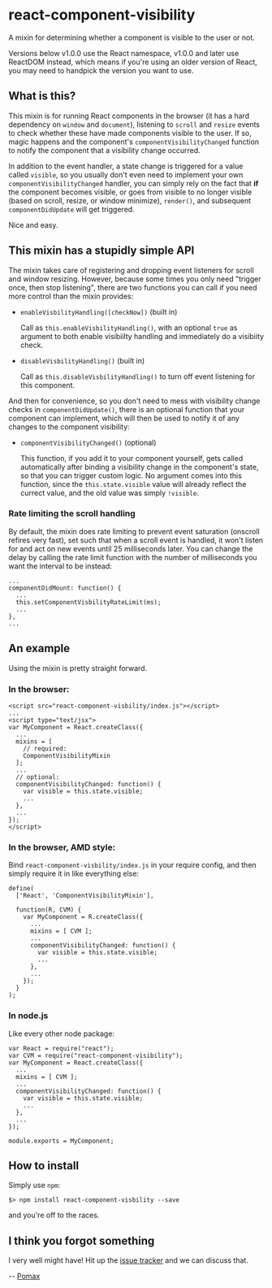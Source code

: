 # react-component-visibility

A mixin for determining whether a component is visible to the user or not.

Versions below v1.0.0 use the React namespace, v1.0.0 and later use ReactDOM
instead, which means if you're using an older version of React, you may
need to handpick the version you want to use.

## What is this?

This mixin is for running React components in the browser (it has a hard
dependency on `window` and `document`), listening to `scroll` and `resize`
events to check whether these have made components visible to the user. If
so, magic happens and the component's `componentVisibilityChanged` function
to notify the component that a visibility change occurred.

In addition to the event handler, a state change is triggered for a value
called `visible`, so you usually don't even need to implement your own
`componentVisibilityChanged` handler, you can simply rely on the fact that
**if** the component becomes visible, or goes from visible to no longer
visible (based on scroll, resize, or window minimize), `render()`, and
subsequent `componentDidUpdate` will get triggered.

Nice and easy.

## This mixin has a stupidly simple API


The mixin takes care of registering and dropping event listeners for scroll
and window resizing. However, because some times you only need "trigger once,
then stop listening", there are two functions you can call if you need more
control than the mixin provides:

- `enableVisbilityHandling([checkNow])` (built in)

  Call as `this.enableVisbilityHandling()`, with an optional `true` as argument
  to both enable visibiilty handling and immediately do a visibiity check.

- `disableVisbilityHandling()` (built in)

  Call as `this.disableVisbilityHandling()` to turn off event listening for
  this component.

And then for convenience, so you don't need to mess with visibility change
checks in `componentDidUpdate()`, there is an optional function that your
component can implement, which will then be used to notify it of any
changes to the component visibility:

- `componentVisibilityChanged()` (optional)

  This function, if you add it to your component yourself, gets called
  automatically after binding a visibility change in the component's state,
  so that you can trigger custom logic. No argument comes into this function,
  since the `this.state.visible` value will already reflect the currect value,
  and the old value was simply `!visible`.

### Rate limiting the scroll handling

By default, the mixin does rate limiting to prevent event saturation (onscroll
refires very fast), set such that when a scroll event is handled, it won't
listen for and act on new events until 25 milliseconds later. You can change
the delay by calling the rate limit function with the number of milliseconds
you want the interval to be instead:

```
...
componentDidMount: function() {
  ...
  this.setComponentVisbilityRateLimit(ms);
  ...
},
...
```

## An example

Using the mixin is pretty straight forward.

### In the browser:

```
<script src="react-component-visbility/index.js"></script>
...
<script type="text/jsx">
var MyComponent = React.createClass({
  ...
  mixins = [
    // required:
    ComponentVisibilityMixin
  ];
  ...
  // optional:
  componentVisibilityChanged: function() {
    var visible = this.state.visible;
    ...
  },
  ...
});
</script>
```

### In the browser, AMD style:

Bind `react-component-visbility/index.js` in your require config,
and then simply require it in like everything else:

```
define(
  ['React', 'ComponentVisibilityMixin'],

  function(R, CVM) {
    var MyComponent = R.createClass({
      ...
      mixins = [ CVM ];
      ...
      componentVisibilityChanged: function() {
        var visible = this.state.visible;
        ...
      },
      ...
    });
  }
);
```

### In node.js

Like every other node package:

```
var React = require("react");
var CVM = require("react-component-visibility");
var MyComponent = React.createClass({
  ...
  mixins = [ CVM ];
  ...
  componentVisibilityChanged: function() {
    var visible = this.state.visible;
    ...
  },
  ...
});

module.exports = MyComponent;
```

## How to install

Simply use `npm`:

```
$> npm install react-component-visbility --save
```

and you're off to the races.

## I think you forgot something

I very well might have! Hit up the [issue tracker](https://github.com/Pomax/react-component-visibility/issues) and we can discuss that.

-- [Pomax](http://twitter.com/TheRealPomax)
